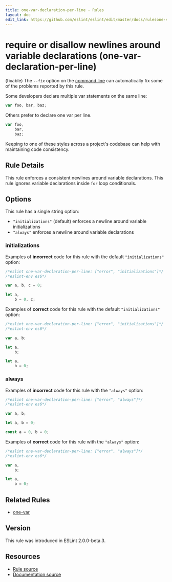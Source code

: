 ```yaml
---
title: one-var-declaration-per-line - Rules
layout: doc
edit_link: https://github.com/eslint/eslint/edit/master/docs/rulesone-var-declaration-per-line.md
---
```

<!-- Note: No pull requests accepted for this file. See README.md in the root directory for details. -->
# require or disallow newlines around variable declarations (one-var-declaration-per-line)

(fixable) The `--fix` option on the [command line](../user-guide/command-line-interface#fix) can automatically fix some of the problems reported by this rule.

Some developers declare multiple var statements on the same line:

```js
var foo, bar, baz;
```

Others prefer to declare one var per line.

```js
var foo,
    bar,
    baz;
```

Keeping to one of these styles across a project's codebase can help with maintaining code consistency.

## Rule Details

This rule enforces a consistent newlines around variable declarations. This rule ignores variable declarations inside `for` loop conditionals.

## Options

This rule has a single string option:

* `"initializations"` (default) enforces a newline around variable initializations
* `"always"` enforces a newline around variable declarations

### initializations

Examples of **incorrect** code for this rule with the default `"initializations"` option:

```js
/*eslint one-var-declaration-per-line: ["error", "initializations"]*/
/*eslint-env es6*/

var a, b, c = 0;

let a,
    b = 0, c;
```

Examples of **correct** code for this rule with the default `"initializations"` option:

```js
/*eslint one-var-declaration-per-line: ["error", "initializations"]*/
/*eslint-env es6*/

var a, b;

let a,
    b;

let a,
    b = 0;
```

### always

Examples of **incorrect** code for this rule with the `"always"` option:

```js
/*eslint one-var-declaration-per-line: ["error", "always"]*/
/*eslint-env es6*/

var a, b;

let a, b = 0;

const a = 0, b = 0;
```

Examples of **correct** code for this rule with the `"always"` option:

```js
/*eslint one-var-declaration-per-line: ["error", "always"]*/
/*eslint-env es6*/

var a,
    b;

let a,
    b = 0;
```

## Related Rules

* [one-var](one-var)

## Version

This rule was introduced in ESLint 2.0.0-beta.3.

## Resources

* [Rule source](https://github.com/eslint/eslint/tree/master/lib/rules/one-var-declaration-per-line.js)
* [Documentation source](https://github.com/eslint/eslint/tree/master/docs/rules/one-var-declaration-per-line.md)
